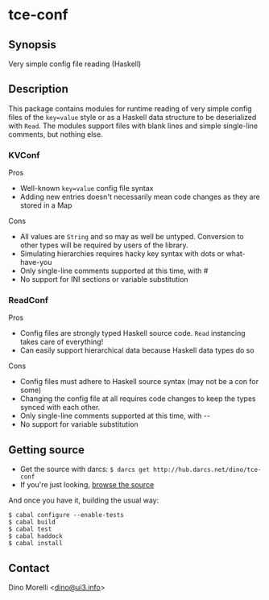 # tce-conf


## Synopsis

Very simple config file reading (Haskell)


## Description

This package contains modules for runtime reading of very simple
config files of the `key=value` style or as a Haskell data structure
to be deserialized with `Read`. The modules support files with
blank lines and simple single-line comments, but nothing else.

### KVConf

Pros

- Well-known `key=value` config file syntax
- Adding new entries doesn't necessarily mean code changes as they
  are stored in a Map

Cons

- All values are `String` and so may as well be untyped. Conversion
  to other types will be required by users of the library.
- Simulating hierarchies requires hacky key syntax with dots or
  what-have-you
- Only single-line comments supported at this time, with #
- No support for INI sections or variable substitution


### ReadConf

Pros

- Config files are strongly typed Haskell source code. `Read`
  instancing takes care of everything!
- Can easily support hierarchical data because Haskell data types
  do so

Cons

- Config files must adhere to Haskell source syntax (may not be a
  con for some)
- Changing the config file at all requires code changes to keep
  the types synced with each other.
- Only single-line comments supported at this time, with --
- No support for variable substitution


## Getting source

- Get the source with darcs: `$ darcs get http://hub.darcs.net/dino/tce-conf`
- If you're just looking, [browse the source](http://hub.darcs.net/dino/tce-conf)

And once you have it, building the usual way:

    $ cabal configure --enable-tests
    $ cabal build
    $ cabal test
    $ cabal haddock
    $ cabal install


## Contact

Dino Morelli <[dino@ui3.info](mailto:dino@ui3.info)>
